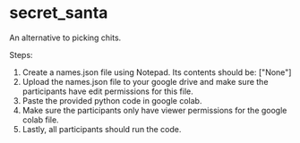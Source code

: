 # secret_santa
An alternative to picking chits.

Steps:
1. Create a names.json file using Notepad. Its contents should be: ["None"]
2. Upload the names.json file to your google drive and make sure the participants have edit permissions for this file.
3. Paste the provided python code in google colab.
4. Make sure the participants only have viewer permissions for the google colab file.
5. Lastly, all participants should run the code.
